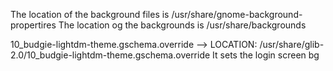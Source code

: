 The location of the background files is /usr/share/gnome-background-propertires
The location og the backgrounds is /usr/share/backgrounds





10_budgie-lightdm-theme.gschema.override --> LOCATION: /usr/share/glib-2.0/10_budgie-lightdm-theme.gschema.override
It sets the login screen bg
